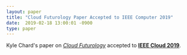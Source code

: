 ```yaml
---
layout: paper
title: "Cloud Futurology Paper Accepted to IEEE Computer 2019"
date:  2019-02-18 13:00:01 -0900
type: paper
---
```

Kyle Chard's paper on [*Cloud Futurology*](https://arxiv.org/abs/1902.03656?utm_source=feedburner&utm_medium=feed&utm_campaign=Feed%3A+arxiv%2FQSXk+%28ExcitingAds%21+cs+updates+on+arXiv.org%29) accepted to [**IEEE Cloud 2019**](http://conferences.computer.org/cloud/2019/).